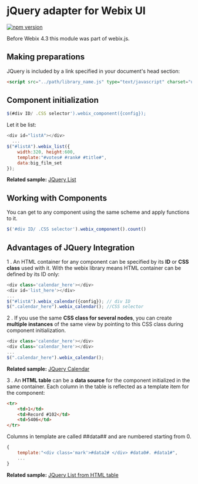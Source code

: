 jQuery adapter for Webix UI
==========================

[![npm version](https://badge.fury.io/js/webix-jquery.svg)](https://badge.fury.io/js/webix-jquery)

Before Webix 4.3 this module was part of webix.js.

Making preparations
-------------------

JQuery is included by a link specified in your document's head section: 

~~~html
<script src="../path/library_name.js" type="text/javascript" charset="utf-8"></script>
~~~

Component initialization
-----------------------
~~~js
$(#div ID/ .CSS selector').webix_component({config});
~~~

Let it be list:

~~~js
<div id="listA"></div>
  ...
$("#listA").webix_list({
	width:320, height:600,
	template:"#votes# #rank# #title#",
	data:big_film_set
});
~~~

**Related sample:** [JQuery List](https://webix-hub.github.io/webix-jquery/samples/01_list.html)

Working with Components 
--------------------------

You can get to any component using the same scheme and apply functions to it. 

~~~js
$('#div ID/ .CSS selector').webix_component().count() 
~~~

Advantages of JQuery Integration
-------------------

1 . An HTML container for any component can be specified by its **ID** or **CSS class** used with it. With the webix library means HTML container can be defined by its ID only:

~~~js
<div class='calendar_here'></div>
<div id='list_here'></div>
...
$("#listA").webix_calendar({config}); // div ID
$(".calendar_here").webix_calendar(); //CSS selector
~~~

2 . If you use the same **CSS class for several nodes**, you can create **multiple instances** of the same view by pointing to this CSS class during component initialization. 


~~~js
<div class='calendar_here'></div>
<div class='calendar_here'></div>
...
$(".calendar_here").webix_calendar();
~~~

**Related sample:** [JQuery Calendar](https://webix-hub.github.io/webix-jquery/samples/02_calendar.html)

3 . An **HTML table** can be a **data source** for the component initialized in the same container. Each column in the table is reflected as a template item for the component:

~~~html
<tr>
	<td>1</td>
	<td>Record #102</td>
	<td>5406</td>
</tr>
~~~

Columns in template are called ##data## and are numbered starting from 0. 

~~~js
{
	template:"<div class='mark'>#data2# </div> #data0#. #data1#",
	...
}
~~~

**Related sample:** [JQuery List from HTML table](https://webix-hub.github.io/webix-jquery/samples/03_from_table.html)

